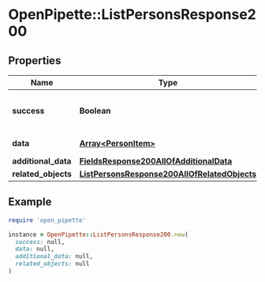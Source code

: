 # OpenPipette::ListPersonsResponse200

## Properties

| Name | Type | Description | Notes |
| ---- | ---- | ----------- | ----- |
| **success** | **Boolean** | If the response is successful or not | [optional] |
| **data** | [**Array&lt;PersonItem&gt;**](PersonItem.md) | The array of persons | [optional] |
| **additional_data** | [**FieldsResponse200AllOfAdditionalData**](FieldsResponse200AllOfAdditionalData.md) |  | [optional] |
| **related_objects** | [**ListPersonsResponse200AllOfRelatedObjects**](ListPersonsResponse200AllOfRelatedObjects.md) |  | [optional] |

## Example

```ruby
require 'open_pipette'

instance = OpenPipette::ListPersonsResponse200.new(
  success: null,
  data: null,
  additional_data: null,
  related_objects: null
)
```

